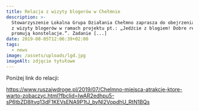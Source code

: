 ```yaml
---
title: Relacja z wizyty blogerów w Chełmnie
description: >-
  Stowarzyszenie Lokalna Grupa Działania Chełmno zaprasza do obejrzenia relacji
  z wizyty blogerów w ramach projektu pt.: „Jedźcie z blogiem! Dobre relacje
  promują konstelacje.”. Zadanie [...]
date: 2019-08-05T12:06:39+02:00
tags:
  - news
image: /assets/uploads/lgd.jpg
imageAlt: zdjęcie tytułowe
---
```

Poniżej link do relacji:



https://www.ruszajwdroge.pl/2019/07/Chelmno-miejsca-atrakcje-ktore-warto-zobaczyc.html?fbclid=IwAR2edhpu5-sP6tbZD8ltvq13dF1KEVsENA9P1tJ_byNl2VopdhU_RtN1BQs
